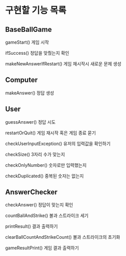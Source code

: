 # 구현할 기능 목록

## BaseBallGame

gameStart() 게임 시작

ifSuccess() 정답을 맞췄는지 확인

makeNewAnswerIfRestart() 게임 재시작시 새로운 문제 생성


## Computer

makeAnswer() 정답 생성



## User

guessAnswer() 정답 시도

restartOrQuit() 게임 재시작 혹은 게임 종료 묻기

checkUserInputException() 유저의 입력값을 확인하기

checkSize() 3자리 수가 맞는지

checkOnlyNumber() 숫자로만 입력했는지

checkDuplicated() 중복된 숫자는 없는지



## AnswerChecker

checkAnswer() 정답이 맞는지 확인

countBallAndStrike() 볼과 스트라이크 세기

printResult() 결과 출력하기

clearBallCountAndStrikeCount() 볼과 스트라이크의 초기화

gameResultPrint() 게임 결과 출력하기
